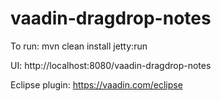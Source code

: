 vaadin-dragdrop-notes
=====================

To run:
mvn clean install jetty:run

UI:
http://localhost:8080/vaadin-dragdrop-notes

Eclipse plugin:
https://vaadin.com/eclipse

